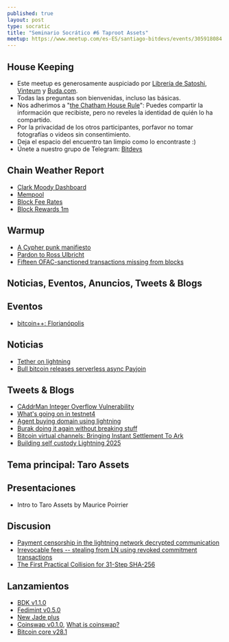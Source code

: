 ```yaml
---
published: true
layout: post
type: socratic
title: "Seminario Socrático #6 Taproot Assets"
meetup: https://www.meetup.com/es-ES/santiago-bitdevs/events/305918084
---
```


House Keeping
-------------
- Este meetup es generosamente auspiciado por [Librería de Satoshi](https://libreriadesatoshi.com), [Vinteum](https://vinteum.org/) y [Buda.com](https://buda.com/).
- Todas las preguntas son bienvenidas, incluso las básicas.
- Nos adherimos a "[the Chatham House Rule](https://www.chathamhouse.org/about-us/chatham-house-rule)": Puedes compartir la información que recibiste, pero no reveles la identidad de quién lo ha compartido.
- Por la privacidad de los otros participantes, porfavor no tomar fotografías o videos sin consentimiento.
- Deja el espacio del encuentro tan limpio como lo encontraste :)
- Únete a nuestro grupo de Telegram: [Bitdevs](https://t.me/+31Iqp2DrFnRlMzBh)

Chain Weather Report
--------------------
- [Clark Moody Dashboard](https://dashboard.clarkmoody.com/)
- [Mempool](https://mempool.space/graphs/mempool#1m)
- [Block Fee Rates](https://mempool.space/graphs/mining/block-fee-rates#1m)
- [Block Rewards 1m](https://mempool.space/graphs/mining/block-rewards#1m)

Warmup
------
- [A Cypher punk manifiesto](https://www.activism.net/cypherpunk/manifesto.html)
- [Pardon to Ross Ulbricht](https://www.nobsbitcoin.com/donald-trump-frees-ross/)
- [Fifteen OFAC-sanctioned transactions missing from blocks](https://b10c.me/observations/13-missing-sanctioned-transactions-2024-12/)


Noticias, Eventos, Anuncios, Tweets & Blogs
--------------------------------------------


## Eventos
- [bitcoin++: Florianópolis](https://btcplusplus.dev/conf/floripa)

## Noticias
- [Tether on lightning](https://lightning.engineering/posts/2025-01-30-Tether-on-Lightning/)
- [Bull bitcoin releases serverless async Payjoin](https://www.bullbitcoin.com/blog/bull-bitcoin-wallet-payjoin)

## Tweets & Blogs
- [CAddrMan Integer Overflow Vulnerability](https://blog.jgmontoya.com/2025/02/04/CAddrMan-Vulnerability.html)
- [What's going on in testnet4](https://blog.dlsouza.lol/bitcoin/testnet/2024/12/02/testnet4.html)
- [Agent buying domain using lightning](https://x.com/positiveblue2/status/1886214580726321422)
- [Burak doing it again without breaking stuff](https://x.com/brqgoo/status/1881768183314657751)
- [Bitcoin virtual channels: Bringing Instant Settlement To Ark](https://arkdev.info/blog/bitcoin-virtual-channels/)
- [Building self custody Lightning 2025](https://sats.build/self-custody-lightning-2025/)

Tema principal: Taro Assets
--------------------
## Presentaciones
- Intro to Taro Assets by Maurice Poirrier

Discusion
---------
- [Payment censorship in the lightning network decrypted communication](https://drops.dagstuhl.de/storage/00lipics/lipics-vol316-aft2024/LIPIcs.AFT.2024.12/LIPIcs.AFT.2024.12.pdf)
- [Irrevocable fees -- stealing from LN using revoked commitment transactions](https://delvingbitcoin.org/t/disclosure-irrevocable-fees-stealing-from-ln-using-revoked-commitment-transactions/1314)
- [The First Practical Collision for 31-Step SHA-256](https://link.springer.com/chapter/10.1007/978-981-96-0941-3_8)


## Lanzamientos
- [BDK v1.1.0](https://github.com/bitcoindevkit/bdk/releases)
- [Fedimint v0.5.0](https://github.com/fedimint/fedimint/releases/tag/v0.5.0)
- [New Jade plus](https://www.nobsbitcoin.com/blockstream-launches-jade-plus-signing-device/)
- [Coinswap v0.1.0](https://github.com/citadel-tech/coinswap/releases/tag/v0.1.0), [What is coinswap?](https://bitcoinops.org/en/topics/coinswap/)
- [Bitcoin core v28.1](https://www.nobsbitcoin.com/bitcoin-core-v28-1/)


